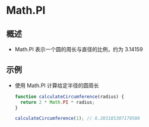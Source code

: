 # Math.PI

## 概述

+ Math.PI 表示一个圆的周长与直径的比例，约为 3.14159

## 示例

+ 使用 Math.PI 计算给定半径的圆周长

  ```js
  function calculateCircumference(radius) {
    return 2 * Math.PI * radius;
  }

  calculateCircumference(1); // 6.283185307179586
  ```

